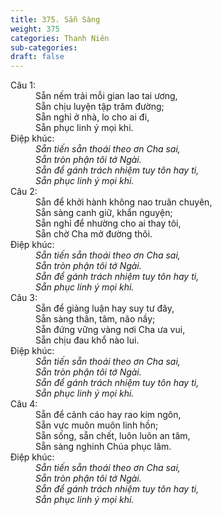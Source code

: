 ```yaml
---
title: 375. Sẵn Sàng
weight: 375
categories: Thanh Niên
sub-categories: 
draft: false
---
```

<dl><dt>Câu 1:</dt><dd data-verse="1">Sẵn nếm trải mỗi gian lao tai ương, <br/>Sẵn chịu luyện tập trăm đường; <br/>Sẵn nghỉ ở nhà, lo cho ai đi, <br/>Sẵn phục linh ý mọi khi. </dd><dt>Điệp khúc:</dt><dd data-chorus="1"><em>Sẵn tiến sẵn thoái theo ơn Cha sai, <br/>Sẵn tròn phận tôi tớ Ngài. <br/>Sẵn để gánh trách nhiệm tuy tôn hay ti, <br/>Sẵn phục linh ý mọi khi. </em></dd><dt>Câu 2:</dt><dd data-verse="2">Sẵn để khởi hành không nao truân chuyên, <br/>Sẵn sàng canh giữ, khẩn nguyện; <br/>Sẵn nghỉ để nhường cho ai thay tôi, <br/>Sẵn chờ Cha mở đường thôi. </dd><dt>Điệp khúc:</dt><dd data-chorus="1"><em>Sẵn tiến sẵn thoái theo ơn Cha sai, <br/>Sẵn tròn phận tôi tớ Ngài. <br/>Sẵn để gánh trách nhiệm tuy tôn hay ti, <br/>Sẵn phục linh ý mọi khi. </em></dd><dt>Câu 3:</dt><dd data-verse="3">Sẵn để giảng luận hay suy tư đây, <br/>Sẵn sàng thân, tâm, não nầy; <br/>Sẵn đứng vững vàng nơi Cha ưa vui, <br/>Sẵn chịu đau khổ nào lui. </dd><dt>Điệp khúc:</dt><dd data-chorus="1"><em>Sẵn tiến sẵn thoái theo ơn Cha sai, <br/>Sẵn tròn phận tôi tớ Ngài. <br/>Sẵn để gánh trách nhiệm tuy tôn hay ti, <br/>Sẵn phục linh ý mọi khi. </em></dd><dt>Câu 4:</dt><dd data-verse="4">Sẵn để cảnh cáo hay rao kim ngôn, <br/>Sẵn vực muôn muôn linh hồn; <br/>Sẵn sống, sẵn chết, luôn luôn an tâm, <br/>Sẵn sàng nghinh Chúa phục lâm. </dd><dt>Điệp khúc:</dt><dd data-chorus="1"><em>Sẵn tiến sẵn thoái theo ơn Cha sai, <br/>Sẵn tròn phận tôi tớ Ngài. <br/>Sẵn để gánh trách nhiệm tuy tôn hay ti, <br/>Sẵn phục linh ý mọi khi. </em></dd></dl>